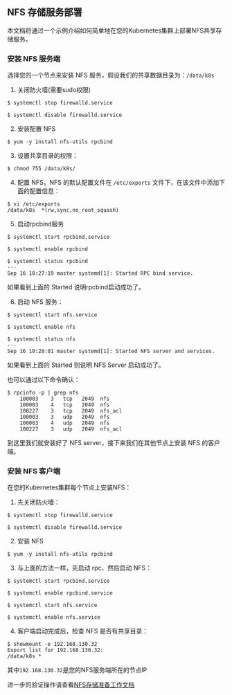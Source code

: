 ## NFS 存储服务部署

本文档将通过一个示例介绍如何简单地在您的Kubernetes集群上部署NFS共享存储服务。

### 安装 NFS 服务端

选择您的一个节点来安装 NFS 服务，假设我们的共享数据目录为：```/data/k8s```

1. 关闭防火墙(需要sudo权限)

```shell
$ systemctl stop firewalld.service

$ systemctl disable firewalld.service
```

2. 安装配置 NFS

```shell
$ yum -y install nfs-utils rpcbind
```

3. 设置共享目录的权限：

```shell
$ chmod 755 /data/k8s/
```

4. 配置 NFS，NFS 的默认配置文件在 ```/etc/exports``` 文件下，在该文件中添加下面的配置信息：

```shell
$ vi /etc/exports
/data/k8s  *(rw,sync,no_root_squash)
```

5. 启动rpcbind服务

```shell
$ systemctl start rpcbind.service

$ systemctl enable rpcbind

$ systemctl status rpcbind
···
Sep 16 10:27:19 master systemd[1]: Started RPC bind service.
```

如果看到上面的 Started 说明rpcbind启动成功了。

6. 启动 NFS 服务：

```shell
$ systemctl start nfs.service

$ systemctl enable nfs

$ systemctl status nfs
···
Sep 16 10:28:01 master systemd[1]: Started NFS server and services.
```

如果看到上面的 Started 则说明 NFS Server 启动成功了。

也可以通过以下命令确认：

```shell
$ rpcinfo -p | grep nfs
    100003    3   tcp   2049  nfs
    100003    4   tcp   2049  nfs
    100227    3   tcp   2049  nfs_acl
    100003    3   udp   2049  nfs
    100003    4   udp   2049  nfs
    100227    3   udp   2049  nfs_acl
```

到这里我们就安装好了 NFS server，接下来我们在其他节点上安装 NFS 的客户端。

### 安装 NFS 客户端

在您的Kubernetes集群每个节点上安装NFS：

1. 先关闭防火墙：

```shell
$ systemctl stop firewalld.service

$ systemctl disable firewalld.service
```

2. 安装 NFS 

```shell
$ yum -y install nfs-utils rpcbind
```

3. 与上面的方法一样，先启动 rpc、然后启动 NFS：
```shell
$ systemctl start rpcbind.service 

$ systemctl enable rpcbind.service 

$ systemctl start nfs.service    

$ systemctl enable nfs.service
```

4. 客户端启动完成后，检查 NFS 是否有共享目录：

```shell
$ showmount -e 192.168.130.32
Export list for 192.168.130.32:
/data/k8s *
```

其中```192.168.130.32```是您的NFS服务端所在的节点IP

进一步的验证操作请查看[NFS存储准备工作文档](README.md)


